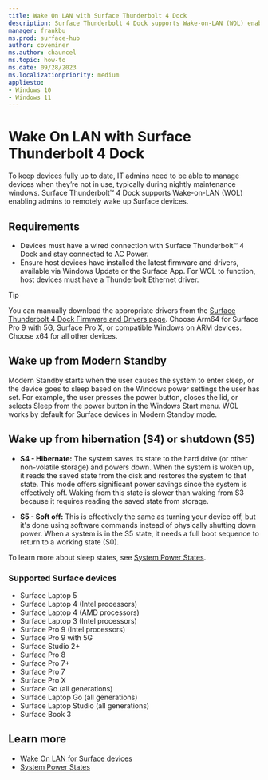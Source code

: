 ```yaml
---
title: Wake On LAN with Surface Thunderbolt 4 Dock
description: Surface Thunderbolt 4 Dock supports Wake-on-LAN (WOL) enabling admins to remotely wake up Surface devices.
manager: frankbu
ms.prod: surface-hub
author: coveminer
ms.author: chauncel
ms.topic: how-to
ms.date: 09/28/2023
ms.localizationpriority: medium
appliesto:
- Windows 10
- Windows 11
---
```


# Wake On LAN with Surface Thunderbolt 4 Dock

To keep devices fully up to date, IT admins need to be able to manage devices when they’re not in use, typically during nightly maintenance windows. Surface Thunderbolt™ 4 Dock supports Wake-on-LAN (WOL) enabling admins to remotely wake up Surface devices.

## Requirements

- Devices must have a wired connection with Surface Thunderbolt™ 4 Dock and stay connected to AC Power.
- Ensure host devices have installed the latest firmware and drivers, available via Windows Update or the Surface App. For WOL to function, host devices must have a Thunderbolt Ethernet driver.

> [!TIP]
> You can manually download the appropriate drivers from the [Surface Thunderbolt 4 Dock Firmware and Drivers page](https://www.microsoft.com/download/details.aspx?id=105115). Choose Arm64 for Surface Pro 9 with 5G, Surface Pro X, or compatible Windows on ARM devices. Choose x64 for all other devices.

## Wake up from Modern Standby

Modern Standby starts when the user causes the system to enter sleep, or the device goes to sleep based on the Windows power settings the user has set. For example, the user presses the power button, closes the lid, or selects Sleep from the power button in the Windows Start menu. WOL works by default for Surface devices in Modern Standby mode.

## Wake up from hibernation (S4) or shutdown (S5)

- **S4 - Hibernate:** The system saves its state to the hard drive (or other non-volatile storage) and powers down. When the system is woken up, it reads the saved state from the disk and restores the system to that state. This mode offers significant power savings since the system is effectively off. Waking from this state is slower than waking from S3 because it requires reading the saved state from storage.

- **S5 - Soft off:** This is effectively the same as turning your device off, but it's done using software commands instead of physically shutting down power. When a system is in the S5 state, it needs a full boot sequence to return to a working state (S0).

To learn more about sleep states, see [System Power States](/windows/win32/power/system-power-states).

### Supported Surface devices

- Surface Laptop 5
- Surface Laptop 4 (Intel processors)
- Surface Laptop 4 (AMD processors)
- Surface Laptop 3 (Intel processors)
- Surface Pro 9 (Intel processors)
- Surface Pro 9 with 5G
- Surface Studio 2+
- Surface Pro 8
- Surface Pro 7+
- Surface Pro 7
- Surface Pro X
- Surface Go (all generations)
- Surface Laptop Go (all generations)
- Surface Laptop Studio (all generations)
- Surface Book 3

## Learn more

- [Wake On LAN for Surface devices](wake-on-lan-for-surface-devices.md)
- [System Power States](/windows/win32/power/system-power-states)

